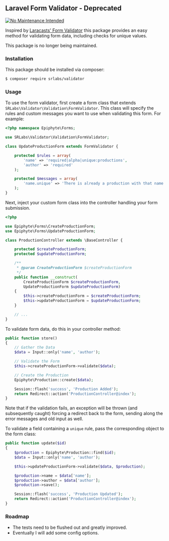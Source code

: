 ## Laravel Form Validator - Deprecated

[![No Maintenance Intended](http://unmaintained.tech/badge.svg)](http://unmaintained.tech/)

Inspired by [Laracasts' Form Validator](https://github.com/laracasts/Validation) this package provides an easy method for validating form data, including checks for unique values.   

This package is no longer being maintained.

### Installation
This package should be installed via composer:

```bash
$ composer require srlabs/validator
```

### Usage

To use the form validator, first create a form class that extends ```SRLabs\Validator\Validation\FormValidator```.  This
class will specify the rules and custom messages you want to use when validating this form.  For example:

```php
<?php namespace Epiphyte\Forms;

use SRLabs\Validator\Validation\FormValidator;

class UpdateProductionForm extends FormValidator {

    protected $rules = array(
        'name' => 'required|alpha|unique:productions',
        'author' => 'required'
    );

    protected $messages = array(
        'name.unique' => 'There is already a production with that name.'
    );
}
```

Next, inject your custom form class into the controller handling your form submission.

```php
<?php

use Epiphyte\Forms\CreateProductionForm;
use Epiphyte\Forms\UpdateProductionForm;

class ProductionController extends \BaseController {

    protected $createProductionForm;
    protected $updateProductionForm;

    /**
     * @param CreateProductionForm $createProductionForm
     */
    public function __construct(
        CreateProductionForm $createProductionForm,
        UpdateProductionForm $updateProductionForm)
    {
        $this->createProductionForm = $createProductionForm;
        $this->updateProductionForm = $updateProductionForm;
    }

    // ...
}
```

To validate form data, do this in your controller method:

```php
public function store()
{
    // Gather the Data
    $data = Input::only('name', 'author');

    // Validate the Form
    $this->createProductionForm->validate($data);

    // Create the Production
    Epiphyte\Production::create($data);

    Session::flash('success', 'Production Added');
    return Redirect::action('ProductionController@index');
}
```

Note that if the validation fails, an exception will be thrown (and subsequently caught) forcing a redirect back to the
form, sending along the error messages and old input as well.

To validate a field containing a ```unique``` rule, pass the corresponding object to the form class:

```php
public function update($id)
{
    $production = Epiphyte\Production::find($id);
    $data = Input::only('name', 'author');

    $this->updateProductionForm->validate($data, $production);

    $production->name = $data['name'];
    $production->author = $data['author'];
    $production->save();

    Session::flash('success', 'Production Updated');
    return Redirect::action('ProductionController@index');
}
```

### Roadmap

- The tests need to be flushed out and greatly improved.
- Eventually I will add some config options.
